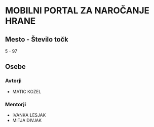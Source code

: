 # MOBILNI PORTAL ZA NAROČANJE HRANE
## Mesto - Število točk
5 - 97
## Osebe
### Avtorji
 * MATIC KOZEL
### Mentorji
 * IVANKA LESJAK
 * MITJA DIVJAK